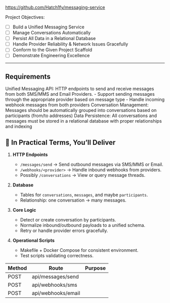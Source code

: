 https://github.com/Hatch1fy/messaging-service

Project Objectives:
- [ ] Build a Unified Messaging Service
- [ ] Manage Conversations Automatically 
- [ ] Persist All Data in a Relational Database
- [ ] Handle Provider Reliability & Network Issues Gracefully
- [ ] Conform to the Given Project Scaffold
- [ ] Demonstrate Engineering Excellence
---
## Requirements
Unified Messaging API: HTTP endpoints to send and receive messages from both SMS/MMS and Email Providers.
	- Support sending messages through the appropriate provider based on message type
	- Handle incoming webhook messages from both providers
Conversation Management: Messages should be automatically grouped into conversations based on participants (from/to addresses)
Data Persistence: All conversations and messages must be stored in a relational database with proper relationships and indexing



## 🧩 In Practical Terms, You’ll Deliver

1. **HTTP Endpoints**
    
    - `/messages/send` → Send outbound messages via SMS/MMS or Email.
    - `/webhooks/<provider>` → Handle inbound webhooks from providers.
    - Possibly `/conversations` → View or query message threads.
2. **Database**
    
    - Tables for `conversations`, `messages`, and maybe `participants`.
    - Relationship: one conversation → many messages.
3. **Core Logic**
    
    - Detect or create conversation by participants.
    - Normalize inbound/outbound payloads to a unified schema.
    - Retry or handle provider errors gracefully.
4. **Operational Scripts**
    
    - Makefile + Docker Compose for consistent environment.
    - Test scripts validating correctness.



| Method | Route              | Purpose |
| ------ | ------------------ | ------- |
| POST   | api/messages/send  |         |
| POST   | api/webhooks/sms   |         |
| POST   | api/webhooks/email |         |
